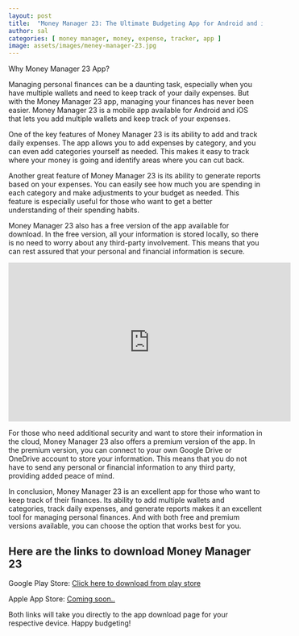 ```yaml
---
layout: post
title:  "Money Manager 23: The Ultimate Budgeting App for Android and iOS"
author: sal
categories: [ money manager, money, expense, tracker, app ]
image: assets/images/meney-manager-23.jpg
---
```

Why Money Manager 23 App?

Managing personal finances can be a daunting task, especially when you have multiple wallets and need to keep track of your daily expenses. But with the Money Manager 23 app, managing your finances has never been easier. Money Manager 23 is a mobile app available for Android and iOS that lets you add multiple wallets and keep track of your expenses.

One of the key features of Money Manager 23 is its ability to add and track daily expenses. The app allows you to add expenses by category, and you can even add categories yourself as needed. This makes it easy to track where your money is going and identify areas where you can cut back.

Another great feature of Money Manager 23 is its ability to generate reports based on your expenses. You can easily see how much you are spending in each category and make adjustments to your budget as needed. This feature is especially useful for those who want to get a better understanding of their spending habits.

Money Manager 23 also has a free version of the app available for download. In the free version, all your information is stored locally, so there is no need to worry about any third-party involvement. This means that you can rest assured that your personal and financial information is secure.

<p><iframe width="560" height="315" src="https://www.youtube.com/embed/IicUjFIHKJ0" title="YouTube video player" frameborder="0" allow="accelerometer; autoplay; clipboard-write; encrypted-media; gyroscope; picture-in-picture; web-share" allowfullscreen></iframe></p>

For those who need additional security and want to store their information in the cloud, Money Manager 23 also offers a premium version of the app. In the premium version, you can connect to your own Google Drive or OneDrive account to store your information. This means that you do not have to send any personal or financial information to any third party, providing added peace of mind.

In conclusion, Money Manager 23 is an excellent app for those who want to keep track of their finances. Its ability to add multiple wallets and categories, track daily expenses, and generate reports makes it an excellent tool for managing personal finances. And with both free and premium versions available, you can choose the option that works best for you.

## Here are the links to download Money Manager 23

Google Play Store: [Click here to download from play store]

Apple App Store: [Coming soon..]


Both links will take you directly to the app download page for your respective device. Happy budgeting!


[Click here to download from play store]: https://play.google.com/store/apps/details?id=com.moneymanager23
[Coming soon..]:   https://apps.apple.com/us/app/money-manager-23/